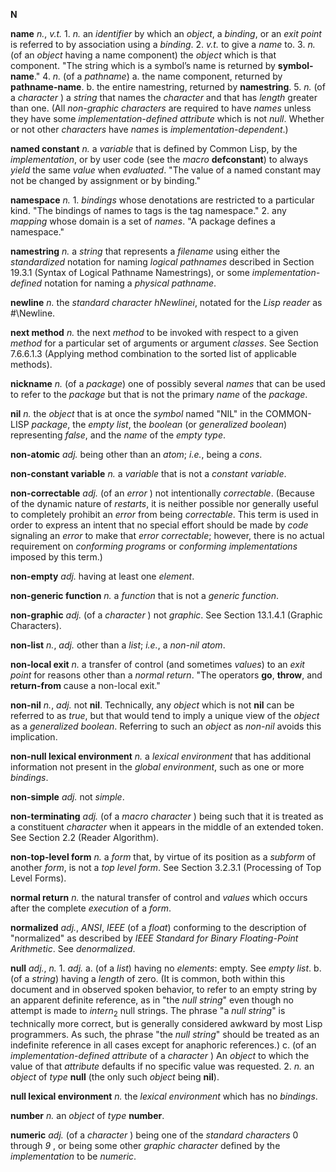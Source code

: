 **N** 

**name** *n.*, *v.t.* 1. *n.* an *identifier* by which an *object*, a *binding*, or an *exit point* is referred to by association using a *binding*. 2. *v.t.* to give a *name* to. 3. *n.* (of an *object* having a name component) the *object* which is that component. "The string which is a symbol’s name is returned by **symbol-name**." 4. *n.* (of a *pathname*) a. the name component, returned by **pathname-name**. b. the entire namestring, returned by **namestring**. 5. *n.* (of a *character* ) a *string* that names the *character* and that has *length* greater than one. (All *non-graphic characters* are required to have *names* unless they have some *implementation-defined attribute* which is not *null*. Whether or not other *characters* have *names* is *implementation-dependent*.) 

**named constant** *n.* a *variable* that is defined by Common Lisp, by the *implementation*, or by user code (see the *macro* **defconstant**) to always *yield* the same *value* when *evaluated*. "The value of a named constant may not be changed by assignment or by binding." 

**namespace** *n.* 1. *bindings* whose denotations are restricted to a particular kind. "The bindings of names to tags is the tag namespace." 2. any *mapping* whose domain is a set of *names*. "A package defines a namespace." 

**namestring** *n.* a *string* that represents a *filename* using either the *standardized* notation for naming *logical pathnames* described in Section 19.3.1 (Syntax of Logical Pathname Namestrings), or some *implementation-defined* notation for naming a  *physical pathname*. 

**newline** *n.* the *standard character hNewlinei*, notated for the *Lisp reader* as #\Newline. 

**next method** *n.* the next *method* to be invoked with respect to a given *method* for a particular set of arguments or argument *classes*. See Section 7.6.6.1.3 (Applying method combination to the sorted list of applicable methods). 

**nickname** *n.* (of a *package*) one of possibly several *names* that can be used to refer to the *package* but that is not the primary *name* of the *package*. 

**nil** *n.* the *object* that is at once the *symbol* named "NIL" in the COMMON-LISP *package*, the *empty list*, the *boolean* (or *generalized boolean*) representing *false*, and the *name* of the *empty type*. 

**non-atomic** *adj.* being other than an *atom*; *i.e.*, being a *cons*. 

**non-constant variable** *n.* a *variable* that is not a *constant variable*. 

**non-correctable** *adj.* (of an *error* ) not intentionally *correctable*. (Because of the dynamic nature of *restarts*, it is neither possible nor generally useful to completely prohibit an *error* from being *correctable*. This term is used in order to express an intent that no special effort should be made by *code* signaling an *error* to make that *error correctable*; however, there is no actual requirement on *conforming programs* or *conforming implementations* imposed by this term.) 

**non-empty** *adj.* having at least one *element*. 

**non-generic function** *n.* a *function* that is not a *generic function*. 

**non-graphic** *adj.* (of a *character* ) not *graphic*. See Section 13.1.4.1 (Graphic Characters). 

**non-list** *n.*, *adj.* other than a *list*; *i.e.*, a *non-nil atom*. 

**non-local exit** *n.* a transfer of control (and sometimes *values*) to an *exit point* for reasons other than a *normal return*. "The operators **go**, **throw**, and **return-from** cause a non-local exit." 

**non-nil** *n.*, *adj.* not **nil**. Technically, any *object* which is not **nil** can be referred to as *true*, but that would tend to imply a unique view of the *object* as a *generalized boolean*. Referring to such an *object* as *non-nil* avoids this implication. 

**non-null lexical environment** *n.* a *lexical environment* that has additional information not present in the *global environment*, such as one or more *bindings*. 

**non-simple** *adj.* not *simple*. 

**non-terminating** *adj.* (of a *macro character* ) being such that it is treated as a constituent *character* when it appears in the middle of an extended token. See Section 2.2 (Reader Algorithm). 

**non-top-level form** *n.* a *form* that, by virtue of its position as a *subform* of another *form*, is not a *top level form*. See Section 3.2.3.1 (Processing of Top Level Forms). 

**normal return** *n.* the natural transfer of control and *values* which occurs after the complete *execution* of a *form*. 

**normalized** *adj.*, *ANSI*, *IEEE* (of a *float*) conforming to the description of  "normalized" as described by *IEEE Standard for Binary Floating-Point Arithmetic*. See *denormalized*. 

**null** *adj.*, *n.* 1. *adj.* a. (of a *list*) having no *elements*: empty. See *empty list*. b. (of a *string*) having a *length* of zero. (It is common, both within this document and in observed spoken behavior, to refer to an empty string by an apparent definite reference, as in "the *null string*" even though no attempt is made to *intern*<sub>2</sub> null strings. The phrase "a *null string*" is technically more correct, but is generally considered awkward by most Lisp programmers. As such, the phrase "the *null string*" should be treated as an indefinite reference in all cases except for anaphoric references.) c. (of an *implementation-defined attribute* of a *character* ) An *object* to which the value of that *attribute* defaults if no specific value was requested. 2. *n.* an *object* of *type* **null** (the only such *object* being **nil**). 

**null lexical environment** *n.* the *lexical environment* which has no *bindings*. 

**number** *n.* an *object* of *type* **number**. 

**numeric** *adj.* (of a *character* ) being one of the *standard characters* 0 through *9* , or being some other *graphic character* defined by the *implementation* to be *numeric*. 

